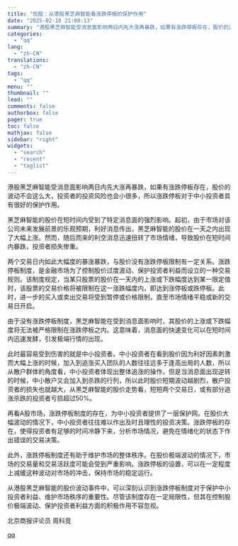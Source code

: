 ```yaml
---
title: "侃股：从港股黑芝麻智能看涨跌停板的保护作用"
date: "2025-02-10 21:00:13"
summary: "港股黑芝麻智能受消息面影响两日内先大涨再暴跌，如果有涨跌停板存在，股价的波动不会这么大，投资者的投资..."
categories:
  - "qq"
lang:
  - "zh-CN"
translations:
  - "zh-CN"
tags:
  - "qq"
menu: ""
thumbnail: ""
lead: ""
comments: false
authorbox: false
pager: true
toc: false
mathjax: false
sidebar: "right"
widgets:
  - "search"
  - "recent"
  - "taglist"
---
```


港股黑芝麻智能受消息面影响两日内先大涨再暴跌，如果有涨跌停板存在，股价的波动不会这么大，投资者的投资风险也会小很多，所以涨跌停板对于中小投资者具有很好的保护作用。

黑芝麻智能的股价在短时间内受到了特定消息面的强烈影响。起初，由于市场对该公司未来发展前景的乐观预期，利好消息传出，黑芝麻智能的股价在一天之内出现了大幅上涨。然而，随后而来的利空消息迅速扭转了市场情绪，导致股价在短时间内暴跌，投资者损失惨重。

两个交易日内如此大幅度的暴涨暴跌，与股价没有涨跌停板限制有一定关系。涨跌停板制度，是金融市场为了控制股价过度波动、保护投资者利益而设立的一种交易规则。该制度规定，当某只股票的股价在一天内的上涨或下跌幅度达到某一限定值时，该股票的交易价格将被限制在这一涨跌幅度内，即达到涨停板或跌停板。此时，进一步的买入或卖出交易将受到暂停或价格限制，直至市场情绪平稳或新的交易日开启。

由于没有涨跌停板制度，黑芝麻智能在受到消息面影响时，其股价的上涨或下跌幅度将无法被严格限制在涨跌停板之内。这意味着，消息面的快速变化可以在短时间内迅速发酵，引发极端行情的出现。

此时最容易受到伤害的就是中小投资者。中小投资者在看到股价因为利好因素刺激而大幅上涨的时候，加入到追涨买入团队的人数往往远多于逢高出局的人数，所以从散户群体的角度看，中小投资者体现出整体追涨的操作，但是当消息面出现逆转的时候，中小散户又会加入到杀跌的行列，所以此时股价短期波动越剧烈，散户投资者的损失也就越大，从黑芝麻智能的股价走势看，短短两个交易日，或有部分追涨杀跌的投资者亏损超过50%。

再看A股市场，涨跌停板制度的存在，为中小投资者提供了一层保护网。在股价大幅波动的情况下，中小投资者往往难以作出及时且理性的投资决策。涨跌停板的存在，使得投资者有足够的时间冷静下来，分析市场情况，避免在情绪化的状态下作出错误的交易决策。

此外，涨跌停板制度还有助于维护市场的整体秩序。在股价极端波动的情况下，市场的交易量和交易活跃度可能会受到严重影响。涨跌停板的设置，可以在一定程度上减缓这种波动对市场的冲击，保持市场的稳定运行。

从港股黑芝麻智能的股价波动事件中，可以深刻认识到涨跌停板制度对于保护中小投资者利益、维护市场秩序的重要性。尽管该制度存在一定局限性，但其在控制股价极端波动、保护投资者利益方面的积极作用不容忽视。

北京商报评论员 周科竞

[qq](https://new.qq.com/rain/a/20250210A08AER00)

